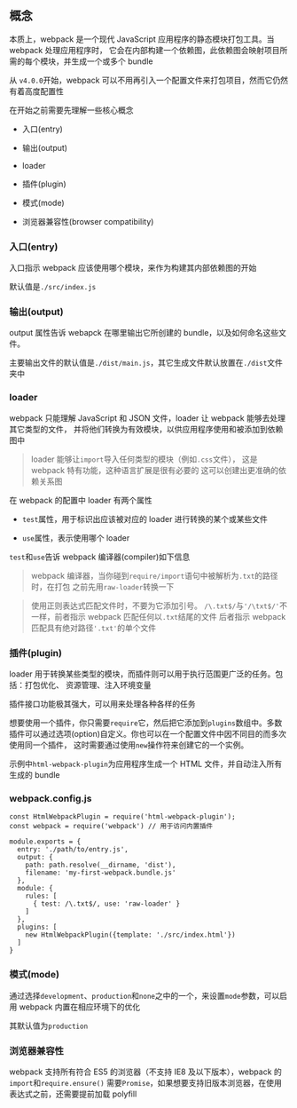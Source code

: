 ## 概念

本质上，webpack 是一个现代 JavaScript 应用程序的静态模块打包工具。当 webpack 处理应用程序时，
它会在内部构建一个依赖图，此依赖图会映射项目所需的每个模块，并生成一个或多个 bundle

从 `v4.0.0`开始，webpack 可以不用再引入一个配置文件来打包项目，然而它仍然有着高度配置性

在开始之前需要先理解一些核心概念

- 入口(entry)

- 输出(output)

- loader

- 插件(plugin)

- 模式(mode)

- 浏览器兼容性(browser compatibility)

### 入口(entry)

入口指示 webpack 应该使用哪个模块，来作为构建其内部依赖图的开始

默认值是`./src/index.js`

### 输出(output)

output 属性告诉 webapck 在哪里输出它所创建的 bundle，以及如何命名这些文件。

主要输出文件的默认值是`./dist/main.js`，其它生成文件默认放置在`./dist`文件夹中

### loader

webpack 只能理解 JavaScript 和 JSON 文件，loader 让 webpack 能够去处理其它类型的文件，
并将他们转换为有效模块，以供应用程序使用和被添加到依赖图中

> loader 能够让`import`导入任何类型的模块（例如`.css`文件），
> 这是 webpack 特有功能，这种语言扩展是很有必要的
> 这可以创建出更准确的依赖关系图

在 webpack 的配置中 loader 有两个属性

- `test`属性，用于标识出应该被对应的 loader 进行转换的某个或某些文件

- `use`属性，表示使用哪个 loader

`test`和`use`告诉 webpack 编译器(compiler)如下信息

> webpack 编译器，当你碰到`require/import`语句中被解析为`.txt`的路径时，在打包
> 之前先用`raw-loader`转换一下

> 使用正则表达式匹配文件时，不要为它添加引号。
> `/\.txt$/`与`'/\txt$/'`不一样，前者指示 webpack 匹配任何以`.txt`结尾的文件
> 后者指示 webpack 匹配具有绝对路径`'.txt'`的单个文件

### 插件(plugin)

loader 用于转换某些类型的模块，而插件则可以用于执行范围更广泛的任务。包括：打包优化、
资源管理、注入环境变量

插件接口功能极其强大，可以用来处理各种各样的任务

想要使用一个插件，你只需要`require`它，然后把它添加到`plugins`数组中。多数
插件可以通过选项(option)自定义。你也可以在一个配置文件中因不同目的而多次使用同一个插件，
这时需要通过使用`new`操作符来创建它的一个实例。

示例中`html-webpack-plugin`为应用程序生成一个 HTML 文件，并自动注入所有
生成的 bundle

### webpack.config.js

```
const HtmlWebpackPlugin = require('html-webpack-plugin');
const webpack = require('webpack') // 用于访问内置插件

module.exports = {
  entry: './path/to/entry.js',
  output: {
    path: path.resolve(__dirname, 'dist'),
    filename: 'my-first-webpack.bundle.js'
  },
  module: {
    rules: [
      { test: /\.txt$/, use: 'raw-loader' }
    ]
  },
  plugins: [
    new HtmlWebpackPlugin({template: './src/index.html'})
  ]
}
```

### 模式(mode)

通过选择`development`、`production`和`none`之中的一个，来设置`mode`参数，可以启用
webpack 内置在相应环境下的优化

其默认值为`production`

### 浏览器兼容性

webpack 支持所有符合 ES5 的浏览器（不支持 IE8 及以下版本），webpack 的`import`和`require.ensure()`
需要`Promise`，如果想要支持旧版本浏览器，在使用表达式之前，还需要提前加载 polyfill
